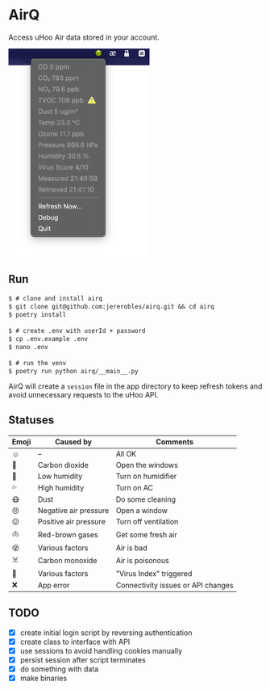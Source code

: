 # AirQ

Access uHoo Air data stored in your account.

<img alt="screenshot" src="airq.png" width="280">

## Run

```
$ # clone and install airq
$ git clone git@github.com:jererobles/airq.git && cd airq
$ poetry install

$ # create .env with userId + password
$ cp .env.example .env
$ nano .env

$ # run the venv
$ poetry run python airq/__main__.py
```

AirQ will create a `session` file in the app directory to keep refresh tokens and avoid unnecessary requests to the uHoo API.

## Statuses

| Emoji | Caused by             | Comments                           |
| ----- | --------------------- | ---------------------------------- |
| ☺️    | –                     | All OK                             |
| 🤢    | Carbon dioxide        | Open the windows                   |
| 🌵    | Low humidity          | Turn on humidifier                 |
| 💦    | High humidity         | Turn on AC                         |
| 😷    | Dust                  | Do some cleaning                   |
| 😣    | Negative air pressure | Open a window                      |
| 😖    | Positive air pressure | Turn off ventilation               |
| 🫁     | Red-brown gases       | Get some fresh air                 |
| 😵    | Various factors       | Air is bad                         |
| ☠️    | Carbon monoxide       | Air is poisonous                   |
| 🦠    | Various factors       | "Virus Index" triggered            |
| ❌    | App error             | Connectivity issues or API changes |

## TODO

- [x] create initial login script by reversing authentication
- [x] create class to interface with API
- [x] use sessions to avoid handling cookies manually
- [x] persist session after script terminates
- [x] do something with data
- [x] make binaries
